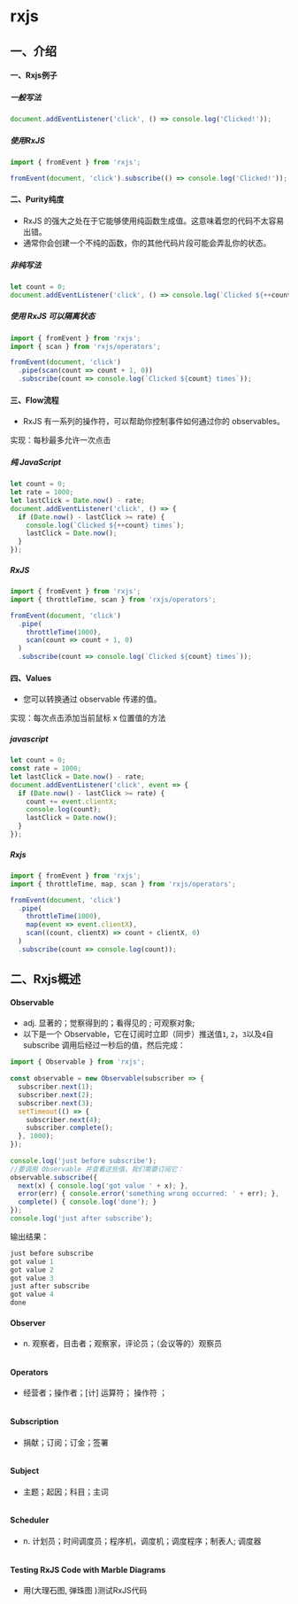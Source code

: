 # rxjs

## 一、介绍



#### 一、Rxjs例子

<!-- tabs:start -->

##### **一般写法**

```javascript
document.addEventListener('click', () => console.log('Clicked!'));
```

##### **使用RxJS**

```javascript
import { fromEvent } from 'rxjs';

fromEvent(document, 'click').subscribe(() => console.log('Clicked!'));
```

<!-- tabs:end -->

#### 二、Purity纯度

- RxJS 的强大之处在于它能够使用纯函数生成值。这意味着您的代码不太容易出错。
- 通常你会创建一个不纯的函数，你的其他代码片段可能会弄乱你的状态。

<!-- tabs:start -->

##### **非纯写法**

```javascript
let count = 0;
document.addEventListener('click', () => console.log(`Clicked ${++count} times`));
```

##### **使用 RxJS 可以隔离状态**

```javascript
import { fromEvent } from 'rxjs';
import { scan } from 'rxjs/operators';

fromEvent(document, 'click')
  .pipe(scan(count => count + 1, 0))
  .subscribe(count => console.log(`Clicked ${count} times`));
```

<!-- tabs:end -->





#### 三、Flow流程

- RxJS 有一系列的操作符，可以帮助你控制事件如何通过你的 observables。

实现：每秒最多允许一次点击



<!-- tabs:start -->

##### **纯 JavaScript**

```javascript
let count = 0;
let rate = 1000;
let lastClick = Date.now() - rate;
document.addEventListener('click', () => {
  if (Date.now() - lastClick >= rate) {
    console.log(`Clicked ${++count} times`);
    lastClick = Date.now();
  }
});
```



##### **RxJS**

```javascript
import { fromEvent } from 'rxjs';
import { throttleTime, scan } from 'rxjs/operators';

fromEvent(document, 'click')
  .pipe(
    throttleTime(1000),
    scan(count => count + 1, 0)
  )
  .subscribe(count => console.log(`Clicked ${count} times`));
```



<!-- tabs:end -->



#### 四、Values

- 您可以转换通过 observable 传递的值。

实现：每次点击添加当前鼠标 x 位置值的方法



<!-- tabs:start -->

##### **javascript**

```javascript
let count = 0;
const rate = 1000;
let lastClick = Date.now() - rate;
document.addEventListener('click', event => {
  if (Date.now() - lastClick >= rate) {
    count += event.clientX;
    console.log(count);
    lastClick = Date.now();
  }
});
```



##### **Rxjs**

```javascript
import { fromEvent } from 'rxjs';
import { throttleTime, map, scan } from 'rxjs/operators';

fromEvent(document, 'click')
  .pipe(
    throttleTime(1000),
    map(event => event.clientX),
    scan((count, clientX) => count + clientX, 0)
  )
  .subscribe(count => console.log(count));
```



<!-- tabs:end -->



## 二、Rxjs概述

<!-- tabs:start -->

#### **Observable**

-  adj. 显著的；觉察得到的；看得见的 ; 可观察对象;
- 以下是一个 Observable，它在订阅时立即（同步）推送值`1`, `2`，`3`以及`4`自 subscribe 调用后经过一秒后的值，然后完成：

```javascript
import { Observable } from 'rxjs';
 
const observable = new Observable(subscriber => {
  subscriber.next(1);
  subscriber.next(2);
  subscriber.next(3);
  setTimeout(() => {
    subscriber.next(4);
    subscriber.complete();
  }, 1000);
});
 
console.log('just before subscribe');
//要调用 Observable 并查看这些值，我们需要订阅它：
observable.subscribe({
  next(x) { console.log('got value ' + x); },
  error(err) { console.error('something wrong occurred: ' + err); },
  complete() { console.log('done'); }
});
console.log('just after subscribe');
```

输出结果：

```js
just before subscribe
got value 1
got value 2
got value 3
just after subscribe
got value 4
done
```



#### **Observer**

- n. 观察者，目击者；观察家，评论员；（会议等的）观察员

```javascript
```



#### **Operators**

- 经营者；操作者；[计] 运算符； 操作符 ；

```javascript
```



#### **Subscription**

- 捐献；订阅；订金；签署

```javascript
```



#### **Subject**

- 主题；起因；科目；主词

```javascript
```



#### **Scheduler**

- n. 计划员；时间调度员；程序机，调度机；调度程序；制表人;  调度器

```javascript
```



#### **Testing RxJS Code with Marble Diagrams**

- 用(大理石图, 弹珠图 )测试RxJS代码

```javascript
```



<!-- tabs:end -->







<!-- tsbs:start -->

<!-- tsbs：end -->